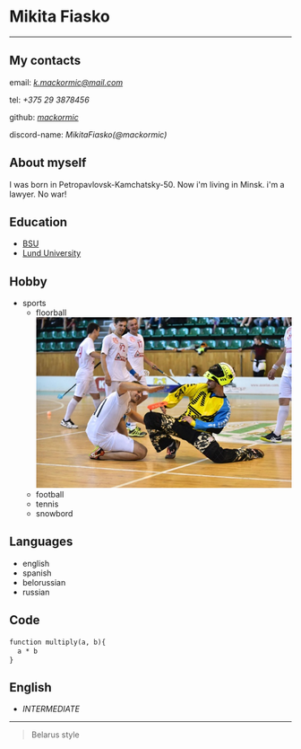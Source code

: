 # __Mikita Fiasko__
---
## My contacts
email: *k.mackormic@mail.com*

tel: *+375 29 3878456*

github: [*mackormic*](https://github.com/mackormic)

discord-name: *MikitaFiasko(@mackormic)*
## About myself
 I was born in Petropavlovsk-Kamchatsky-50.
 Now i'm living in Minsk. i'm a lawyer. 
 No war!

## Education
* [BSU](https://bsu.by/)
* [Lund University](https://www.lunduniversity.lu.se/)

## Hobby
* sports
    * floorball 
    ![floorball](floorball.jpg)
    * football
    * tennis
    * snowbord

## Languages
* english
* spanish
* belorussian 
* russian
## Code
```
function multiply(a, b){
  a * b
}
```
## English
* *INTERMEDIATE*
---
> Belarus style
